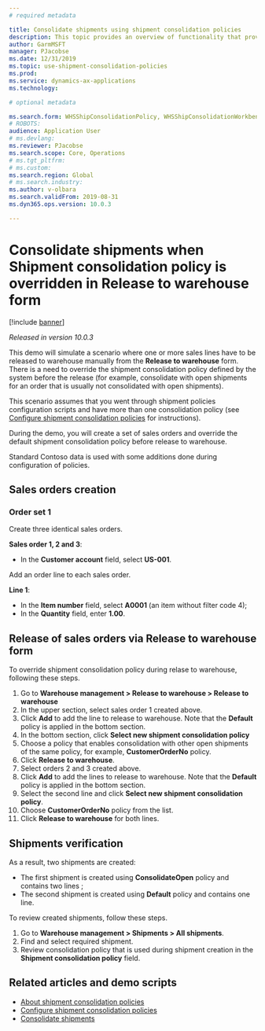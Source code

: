 ```yaml
---
# required metadata

title: Consolidate shipments using shipment consolidation policies
description: This topic provides an overview of functionality that provides use of shipment consolidation policies.
author: GarmMSFT
manager: PJacobse
ms.date: 12/31/2019
ms.topic: use-shipment-consolidation-policies
ms.prod:
ms.service: dynamics-ax-applications
ms.technology:

# optional metadata

ms.search.form: WHSShipConsolidationPolicy, WHSShipConsolidationWorkbench
# ROBOTS:
audience: Application User
# ms.devlang:
ms.reviewer: PJacobse
ms.search.scope: Core, Operations
# ms.tgt_pltfrm:
# ms.custom:
ms.search.region: Global
# ms.search.industry:
ms.author: v-olbara
ms.search.validFrom: 2019-08-31
ms.dyn365.ops.version: 10.0.3

---
```


# Consolidate shipments when Shipment consolidation policy is overridden in Release to warehouse form

[!include [banner](../includes/banner.md)]

*Released in version 10.0.3*

This demo will simulate a scenario where one or more sales lines have to be released to warehouse manually from the **Release to warehouse** form. There is a need to override the shipment consolidation policy defined by the system before the release (for example, consolidate with open shipments for an order that is usually not consolidated with open shipments).

This scenario assumes that you went through shipment policies configuration scripts and have more than one consolidation policy (see [Configure shipment consolidation policies](../warehousing/configure-shipment-consolidation-policies.md) for instructions).

During the demo, you will create a set of sales orders and override the default shipment consolidation policy before release to warehouse.  

Standard Contoso data is used with some additions done during configuration of policies.

## Sales orders creation

### Order set 1

Create three identical sales orders.

**Sales order 1, 2 and 3**:

- In the **Customer account** field, select **US-001**.

Add an order line to each sales order.

**Line 1**:

- In the **Item number** field, select **A0001** (an item without filter code 4);
- In the **Quantity** field, enter **1.00**.

## Release of sales orders via Release to warehouse form

To override shipment consolidation policy during relase to warehouse, following these steps.

1. Go to **Warehouse management > Release to warehouse > Release to warehouse**
1. In the upper section, select sales order 1 created above.
1. Click **Add** to add the line to release to warehouse. Note that the **Default** policy is applied in the bottom section.
1. In the bottom section, click **Select new shipment consolidation policy**
1. Choose a policy that enables consolidation with other open shipments of the same policy, for example, **CustomerOrderNo** policy.
1. Click **Release to warehouse**.
1. Select orders 2 and 3 created above.
1. Click **Add** to add the lines to release to warehouse. Note that the **Default** policy is applied in the bottom section.
1. Select the second line and click **Select new shipment consolidation policy**.
1. Choose **CustomerOrderNo** policy from the list.
1. Click **Release to warehouse** for both lines.

## Shipments verification

As a result, two shipments are created:

- The first shipment is created using **ConsolidateOpen** policy and contains two lines ;
- The second shipment is created using **Default** policy and contains one line.

To review created shipments, follow these steps.

1. Go to **Warehouse management > Shipments > All shipments**.
1. Find and select required shipment.
1. Review consolidation policy that is used during shipment creation in the **Shipment consolidation policy** field.

## Related articles and demo scripts

- [About shipment consolidation policies](../warehousing/about-shipment-consolidation-policies.md)  
- [Configure shipment consolidation policies](../warehousing/configure-shipment-consolidation-policies.md)
- [Consolidate shipments](../warehousing/consolidate-shipments.md)
